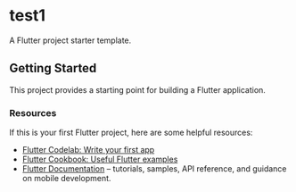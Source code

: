 # test1

A Flutter project starter template.

## Getting Started

This project provides a starting point for building a Flutter application.

### Resources

If this is your first Flutter project, here are some helpful resources:

- [Flutter Codelab: Write your first app](https://docs.flutter.dev/get-started/codelab)
- [Flutter Cookbook: Useful Flutter examples](https://docs.flutter.dev/cookbook)
- [Flutter Documentation](https://docs.flutter.dev/) – tutorials, samples, API reference, and guidance on mobile development.
